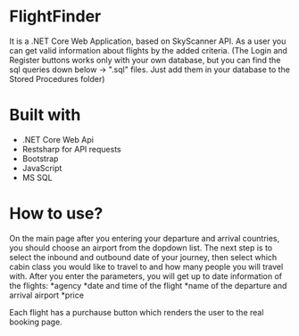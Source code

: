 # FlightFinder

It is a .NET Core Web Application, based on SkyScanner API. 
As a user you can get valid information about flights by the added criteria.
(The Login and Register buttons works only with your own database, but you can find the sql queries down below -> ".sql" files. Just add them in your database to the Stored Procedures folder)

# Built with
* .NET Core Web Api
* Restsharp for API requests
* Bootstrap
* JavaScript
* MS SQL

# How to use?
On the main page after you entering your departure and arrival countries, you should choose an airport from the dopdown list.
The next step is to select the inbound and outbound date of your journey, then select which cabin class you would like to travel to and how many people you will travel with. After you enter the parameters, you will get up to date information of the flights:
*agency
*date and time of the flight
*name of the departure and arrival airport
*price

Each flight has a purchause button which renders the user to the real booking page.
